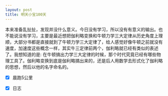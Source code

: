 ```yaml
---
layout: post
title: 明天小宝100天
---
```

本来准备乱扯扯，发现并没什么意义。今日没有学习，所以没有有意义的输出。也不能说没有学习，主要是最近想把伽利略变换和牛顿力学三大定律从历史角度上理顺，大部分书都是直接就到了牛顿力学三大定律了，给人感觉好像牛顿之前就没有速度，加速度这些概念一样，其实牛三定律前两个，伽利略就已经有类似的表述了。我想知道的是: 在牛顿搞出力学三大定律的时候，那个时代究竟已经有哪些物理工具了。伽利略变换到底是伽利略搞出来的，还是后人用数学去形式化了伽利略的思想，然后以他的名字命名的。<br />

- [x] 晨跑5公里
- [x] 日志

